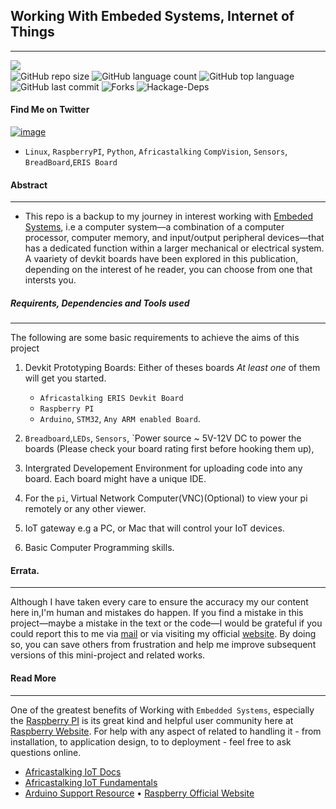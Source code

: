 ## Working With Embeded Systems, Internet of Things
<hr>

<img align="left" src="https://img.shields.io/badge/License-MIT2.0-blue.svg"><br>
![GitHub repo size](https://img.shields.io/github/repo-size/okomojacob/192.168_Embeded-System?color=green-yellow&logo=github&logoColor=blue) 
![GitHub language count](https://img.shields.io/github/languages/count/OkomoJacob/192.168_Embeded-System?logo=visual-studio-code) 
![GitHub top language](https://img.shields.io/github/languages/top/okomojacob/192.168_Embeded-System)
![GitHub last commit](https://img.shields.io/github/last-commit/OkomoJacob/192.168_Embeded-System?style=plastic&color=brightgreen) 
![Forks](https://img.shields.io/github/forks/OkomoJacob/192.168_Embeded-System?style=social) ![Hackage-Deps](https://img.shields.io/hackage-deps/v/lens) 
#### Find Me on Twitter
[![image](https://img.shields.io/twitter/follow/okomojacob?style=social)](https://twitter.com/okomojacob)

- `Linux`, `RaspberryPI`, `Python`, `Africastalking` `CompVision`, `Sensors`, `BreadBoard`,`ERIS Board`
#### Abstract
<hr>

- This repo is a backup to my journey in interest working with [Embeded Systems](https://www.tutorialspoint.com/embedded_systems/es_overview.htm), i.e a computer system—a combination of a computer processor, computer memory, and input/output peripheral devices—that has a dedicated function within a larger mechanical or electrical system. A vaariety of devkit boards have been explored in this publication, depending on the interest of he reader, you can choose from one that intersts you.

##### Requirents, Dependencies and Tools used
<hr>

The following are some basic requirements to achieve the aims of this project
1.  Devkit Prototyping Boards: Either of theses boards *At least one* of them will get you started.
    - `Africastalking ERIS Devkit Board`
    - `Raspberry PI`
    - `Arduino`, `STM32`, `Any ARM enabled Board`.

2. `Breadboard`,`LEDs`, `Sensors`, `Power source ~ 5V-12V DC to power the boards (Please check your board rating first before hooking them up), 
3. Intergrated Developement Environment for uploading code into any board. Each board might have a unique IDE.
4. For the `pi`, Virtual Network Computer(VNC)(Optional) to view your pi remotely or any other viewer.
5. IoT gateway e.g a PC, or Mac that will control your IoT devices.
6. Basic Computer Programming skills.

#### Errata.
<hr>

Although I have taken every care to ensure the accuracy my our content here in,I'm human and mistakes
do happen. If you find a mistake in this project—maybe a mistake in the text or
the code—I would be grateful if you could report this to me via [mail](jaylabs2030@gmail.com) or via visiting my official [website](https://okomojacob.herokuapp.com). By doing so, you can
save others from frustration and help me improve subsequent versions of this mini-project and related works. 

#### Read More
<hr>

One of the greatest benefits of Working with `Embedded Systems`, especially the [Raspberry PI](https://www.google.com/search?q=raspberry+pi&sxsrf=ALeKk01grBSMcQU0GLnDL_4y8phqHjjcPg:1614927201337&tbm=isch&source=iu&ictx=1&fir=TJ4wJpZVMQHa7M%252CDtHoUD5AlbtMeM%252C%252Fm%252F0gmg36g&vet=1&usg=AI4_-kQfF9ip8UyewJOzkBCddE2hBXxR0Q&sa=X&ved=2ahUKEwjYyLHRyJjvAhXGXRUIHX1HBcgQ_B16BAg7EAE#imgrc=TJ4wJpZVMQHa7M) is its great kind and helpful user community here at [Raspberry Website](https://www.raspberrypi.org/).
For help with any aspect of related to handling it - from installation, to application design, to
to deployment - feel free to ask questions online.

* [Africastalking IoT Docs](https://africastalking.com/iot)
* [Africastalking IoT Fundamentals](https://developers.africastalking.com/docs/iot/overview)
* [Arduino Support Resource](https://support.arduino.cc/hc/en-us)
• [Raspberry Official Website](https://www.raspberrypi.org/)

